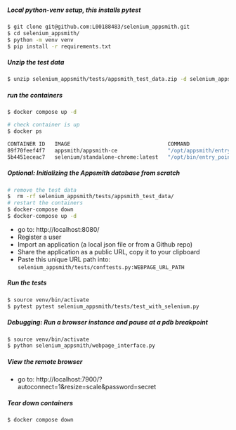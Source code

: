 
##### Local python-venv setup, this installs pytest
```bash
$ git clone git@github.com:L00188483/selenium_appsmith.git 
$ cd selenium_appsmith/
$ python -m venv venv
$ pip install -r requirements.txt
```

##### Unzip the test data
```bash
$ unzip selenium_appsmith/tests/appsmith_test_data.zip -d selenium_appsmith/tests/appsmith_test_data/
```

##### run the containers
```bash
$ docker compose up -d

# check container is up
$ docker ps

CONTAINER ID   IMAGE                               COMMAND                  CREATED          STATUS                    PORTS                                                                                                          NAMES
89f70feef4f7   appsmith/appsmith-ce                "/opt/appsmith/entry…"   16 minutes ago   Up 16 minutes (healthy)   0.0.0.0:8080->80/tcp, [::]:8080->80/tcp, 0.0.0.0:4431->443/tcp, [::]:4431->443/tcp                             appsmith
5b4451eceac7   selenium/standalone-chrome:latest   "/opt/bin/entry_poin…"   43 minutes ago   Up 16 minutes             0.0.0.0:4444->4444/tcp, [::]:4444->4444/tcp, 5900/tcp, 0.0.0.0:7900->7900/tcp, [::]:7900->7900/tcp, 9000/tcp   selenium_chrome
```

##### Optional: Initializing the Appsmith database from scratch
```bash
# remove the test data
$  rm -rf selenium_appsmith/tests/appsmith_test_data/
# restart the containers
$ docker-compose down
$ docker-compose up -d
```
* go to: http://localhost:8080/
* Register a user
* Import an application (a local json file or from a Github repo)
* Share the application as a public URL, copy it to your clipboard
* Paste this unique URL path into: `selenium_appsmith/tests/conftests.py:WEBPAGE_URL_PATH`


##### Run the tests
```bash
$ source venv/bin/activate
$ pytest pytest selenium_appsmith/tests/test_with_selenium.py
```

##### Debugging: Run a browser instance and pause at a pdb breakpoint
```bash
$ source venv/bin/activate
$ python selenium_appsmith/webpage_interface.py
```


##### View the remote browser
* go to: http://localhost:7900/?autoconnect=1&resize=scale&password=secret


##### Tear down containers
```bash
$ docker compose down
```
